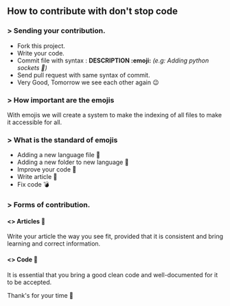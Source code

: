 ## How to contribute with don't stop code

### > Sending your contribution.

- Fork this project.
- Write your code.
- Commit file with syntax : **DESCRIPTION :emoji:** _(e.g: Adding python sockets :art:)_
- Send pull request with same syntax of commit.
-  Very Good, Tomorrow we see each other again :wink:

### > How important are the emojis
With emojis we will create a system to make the indexing of all files to make it accessible for all.

### > What is the standard of emojis
- Adding a new language file :art:
- Adding a new folder to new language :file_folder:
- Improve your code :rocket:
- Write article :memo:
- Fix code :bomb:

### > Forms of contribution.
#### <> Articles :memo:
Write your article the way you see fit, provided that it is consistent and bring learning and correct information.
#### <> Code :art:
It is essential that you bring a good clean code and well-documented for it to be accepted.

Thank's for your time :tada:

